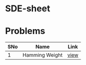 # SDE-sheet


# Problems

SNo | Name | Link |
----|------|------|
1 | Hamming Weight | [view](Hamming_Weight.cpp)
